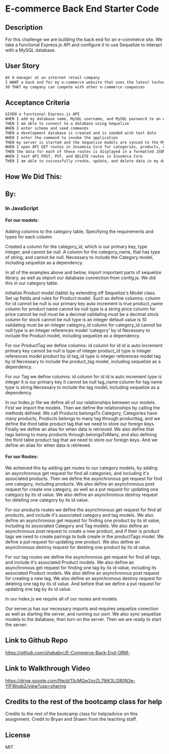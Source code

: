 # E-commerce Back End Starter Code

## Description
For this challenge we are building the back end for an e-commerce site. We take a functional Express.js API and configure it to use Sequelize to interact with a MySQL database.

## User Story
```md
AS A manager at an internet retail company
I WANT a back end for my e-commerce website that uses the latest technologies
SO THAT my company can compete with other e-commerce companies
```
## Acceptance Criteria
```md
GIVEN a functional Express.js API
WHEN I add my database name, MySQL username, and MySQL password to an environment variable file
THEN I am able to connect to a database using Sequelize
WHEN I enter schema and seed commands
THEN a development database is created and is seeded with test data
WHEN I enter the command to invoke the application
THEN my server is started and the Sequelize models are synced to the MySQL database
WHEN I open API GET routes in Insomnia Core for categories, products, or tags
THEN the data for each of these routes is displayed in a formatted JSON
WHEN I test API POST, PUT, and DELETE routes in Insomnia Core
THEN I am able to successfully create, update, and delete data in my database
```

## How We Did This:
## By:

### In JavaScript

#### For our models:

  Adding columns to the category table,
  Specifying the requirements and types for each column.
 
  Created a column for the category_id, which is our primary key, type integer, and cannot be null.
  A column for the category_name, that has type of string, and cannot be null.
  Necessary to include the Category model, including 
  sequelize as a dependency.

  In all of the examples above and below, import important parts of sequelize library, as well as import our database connection from config.js. We did this in our category table.
  
  Initialize Product model (table) by extending off Sequelize's Model class.
  Set up fields and rules for Product model.
  Such as define columns:
    column for id
    cannot be null
    is our primary key
    auto increment is true
product_name
    column for product name
    cannot be null
    type is a string
price
    column for price
    cannot be null
    must be a decimal
    validating must be a decimal
stock
    column for stock
    cannot be null
    type is an integer
    default value is 10
    validating must be an integer
category_id
    column for category_id
    cannot be null
    type is an integer
    references model 'category' by id
Necessary to include the Product model, including 
sequelize as a dependency.

For our ProductTag we define columns:
id
    column for id 
    id is auto increment
    primary key
    cannot be null
    is type of integer
product_id
    type is integer
    references model product by id
tag_id
    type is integer
    references model tag by id
Necessary to include the product_tag model, including 
sequelize as a dependency.

For our Tag we define columns:
id
    column for id
    id is auto increment
    type is integer
    it is our primary key
    it cannot be null
tag_name
    column for tag name
    type is string
Necessary to include the tag model, including sequelize as a dependency.

In our Index.js file we define all of our relationships between our models. First we import the models. Then we define the relationships by calling the methods defined. 
We call Products belongsTo Category,
Categories have many products,
Products belongs to many tag through producttag,
and we define the third table product tag that we need to store our foreign keys. Finally we define an alias for when data is retrieved. We also define that tags belong to many products through belongsToMany, and also defining the third table product tag that we need to store our foreign keys.
And we define an alias for when data is retrieved.

#### For our Routes:

We acheived this by adding get routes to our category models, by adding an asynchronous get request for find all categories, and including it's associated products. Then we define the asynchronous get request for find one category, including products. We also define an asynchronous post request for create one category, as well as a put request for updating one category by its id value. We also define an asynchronous destroy request for deleting one category by its id value.

For our products routes we define the asynchronous get request for find all products, and include it's associated category and tag models. We also define an asynchronous get request for finding one product by its id value, including its associated Category and Tag models. We also define an asynchronous post request to create a new product, and if their is product tags we need to create pairings to bulk create in the productTags model. We define a put request for updating one product. We also define an asynchronous destroy request for deleting one product by its id value. 

For our tag routes we define the asynchronous get request for find all tags, and include it's associated Product models. We also define an asynchronous get request for finding one tag by its id value, including its associated Product models. We also define an asynchronous post request for creating a new tag. We also define an asynchronous destroy request for deleting one tag by its id value. And before that we define a put request for updating one tag by its id value. 

In our index.js we require all of our routes and models.

Our server.js has our necessary imports and requires sequelize conection as well as starting the server,
and running our port. We also sync sequelize models to the database, then turn on the server. Then we are ready to start the server.



## Link to Github Repo
https://github.com/shababrc/E-Commerce-Back-End-ORM- 

## Link to Walkthrough Video
https://drive.google.com/file/d/13cMQw2syZL79iK3LI280N3e-YIFWosb2/view?usp=sharing 

## Credits to the rest of the bootcamp class for help
Credits to the rest of the bootcamp class for help/advice on this assignment. Credit to Bryan and Shawn from the teaching staff. 

## License
MIT



